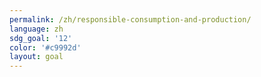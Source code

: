 ```yaml
---
permalink: /zh/responsible-consumption-and-production/
language: zh
sdg_goal: '12'
color: '#c9992d'
layout: goal
---
```



